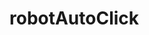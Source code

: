# robotAutoClick

<!-- 

Para iniciar é necessário realizar as seguintes etapas: 

1° No site https://imglab.in/ se faz necessário selecionar com Retângulo o objeto que está buscando nas imagens selecionadas, após isso salvar no formato DLIB XML

2° Salvar esse XML na raiz do projeto;

3° No código fonte generationSvm.py é necessário alterar a linha 7, inserindo o nome do arquivo que salvou no projeto em XML (passo 1 e 2)

4° Após gerar o SVM é só fazer a utilização para a detecção das imagens conforme código exemplo a seguir:

OBS: Necessário manter as imagens utilizadas no SVM juntamente com o projeto

for imagem in glob.glob(os.path.join("img/procurar", "print.png")):
    img = cv2.imread(imagem)
    objetosDetectados = detector(img, 2)

    for d in objetosDetectados:
        e, t, d, b = (int(d.left()), int(d.top()), int(d.right()), int(d.bottom()))
        cv2.rectangle(img, (e,t), (d, b), (0,255,0), 2)
        print (str(e) + ' - ' + str(t))
        pyautogui.click(int(e) + 5, int(t) + 5)

    # cv2.imshow("Detector", img)
    cv2.waitKey(0)

cv2.destroyAllWindows()




Imagens que necessitam prints para cada tipo de tela:
 - Imagem "cheeckImNotRobot"
 - Imagem "buttonBackApp"

 -->